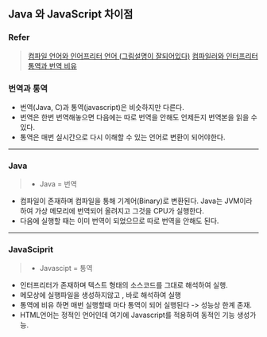 
## Java 와 JavaScript 차이점


### Refer
> [컴파일 언어와 인어프리터 언어 (그림설명이 잘되어있다)](https://www.pyrasis.com/book/GoForTheReallyImpatient/Unit01/03)
> [컴파일러와 인터프리터 통역과 번역 비유](https://kldp.org/node/49945)
 


### 번역과 통역
> 
* 번역(Java, C)과 통역(javascript)은 비슷하지만 다른다.
*  번역은 한번 번역해놓으면 다음에는 따로 번역을 안해도 언제든지 번역본을 읽을 수 있다.
*  통역은 매번 실시간으로 다시 이해할 수 있는 언어로 변환이 되어야한다.

----

### Java
 
>* Java = 번역
* 컴파일이 존재하며 컴파일을 통해 기계어(Binary)로 변환된다. Java는 JVM이라 하여 가상 메모리에 번역되어 올려지고 그것을 CPU가 실행한다.
* 다음에 실행할 때는 이미 번역이 되었으므로 따로 번역을 안해도 된다.


----

### JavaSciprit

> * Javascipt = 통역
*  인터프리터가 존재하며 텍스트 형태의 소스코드를 그대로 해석하여 실행.
*  메모상에 실행파일을 생성하지않고 , 바로 해석하여 실행
*  통역에 비유 하면 매번 실행할때 마다 통역이 되어 실행된다 -> 성능상 한계 존재.
* HTML언어는 정적인 언어인데 여기에 Javascript를 적용하여 동적인 기능 생성가능.
